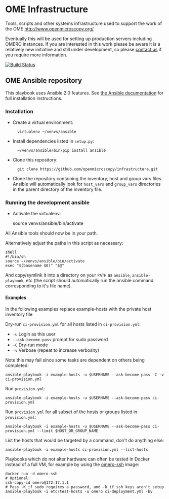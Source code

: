# OME Infrastructure

Tools, scripts and other systems infrastructure used to support the work of the OME http://www.openmicroscopy.org/

Eventually this will be used for setting up production servers including OMERO instances.
If you are interested in this work please be aware it is a relatively new initiative and still under development, so please [contact us](http://www.openmicroscopy.org/site/community) if you require more information.


[![Build Status](https://travis-ci.org/openmicroscopy/infrastructure.png)](http://travis-ci.org/openmicroscopy/infrastructure)

## OME Ansible repository


This playbook uses Ansible 2.0 features. See
[the Ansible documentation](http://docs.ansible.com/ansible/intro_installation.html)
for full installation instructions.

### Installation

- Create a virtual environment:

        virtualenv ~/venvs/ansible

- Install dependencies listed in `setup.py`:

        ~/venvs/ansible/bin/pip install ansible

- Clone this repository:

        git clone https://github.com/openmicroscopy/infrastructure.git

-  Clone the repository containing the inventory, host and group vars files.
   Ansible will automatically look for `host_vars` and `group_vars` directories in the parent directory of the inventory file.


### Running the development ansible

- Activate the virtualenv:

    source venvs/ansible/bin/activate

All Ansible tools should now be in your path.

Alternatively adjust the paths in this script as necessary:

    shell
    #!/bin/sh
    source ~/venvs/ansible/bin/activate
    exec "$(basename $0)" "$@"


And copy/symlink it into a directory on your `PATH` as `ansible`, `ansible-playbook`, etc (the script should automatically run the ansible command corresponding to it's file name).

#### Examples

In the following examples replace example-hosts with the private host inventory file

Dry-run `ci-provision.yml` for all hosts listed in `ci-provision.yml`:
- `-u` Login as this user
- `--ask-become-pass` prompt for sudo password
- `-C` Dry-run mode
- `-v` Verbose (repeat to increase verbosity)

Note this may fail since some tasks are dependent on others being completed:

    ansible-playbook -i example-hosts -u $USERNAME --ask-become-pass -C -v ci-provision.yml

Run `provision.yml`:

    ansible-playbook -i example-hosts -u $USERNAME --ask-become-pass ci-provision.yml

Run `provision.yml` for all subset of the hosts or groups listed in `provision.yml`:

    ansible-playbook -i example-hosts -u $USERNAME --ask-become-pass ci-provision.yml --limit $HOST_OR_GROUP_NAME

List the hosts that would be targeted by a command, don't do anything else:

    ansible-playbook -i example-hosts ci-provision.yml --list-hosts


Playbooks which do not alter hardware can often be tested in Docker instead of a full VM, for example by using the [omero-ssh](https://github.com/manics/ome-docker/blob/omero-ssh/omero-ssh/Dockerfile) image:

    docker run -d omero-ssh
    # Optional:
    ssh-copy-id omero@172.17.1.1
    # Pass -K if sudo requires a password, and -k if ssh keys aren't setup
    ansible-playbook -i etc/test-hosts -u omero ci-deployment.yml -bv
